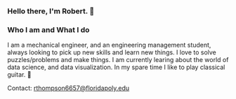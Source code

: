 ### Hello there, I'm Robert. 👋

### Who I am and What I do
I am a mechanical engineer, and an engineering management student, always looking to pick up new skills and learn new things.  I love to solve puzzles/problems and make things.  I am currently learing about the world of data science, and data visualization.  In my spare time I like to play classical guitar. 🎸

Contact: rthompson6657@floridapoly.edu

<!--
**RCThompson2600/RCThompson2600** is a ✨ _special_ ✨ repository because its `README.md` (this file) appears on your GitHub profile.

Here are some ideas to get you started:

- 🔭 I’m currently working on ...
- 🌱 I’m currently learning ...
- 👯 I’m looking to collaborate on ...
- 🤔 I’m looking for help with ...
- 💬 Ask me about ...
- 📫 How to reach me: ...
- 😄 Pronouns: ...
- ⚡ Fun fact: ...
-->
